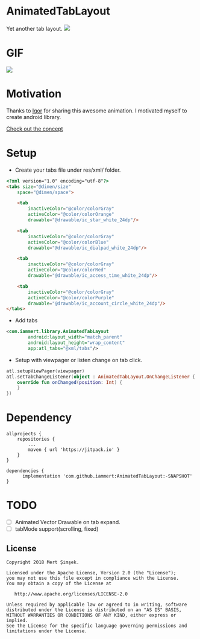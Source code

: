 # AnimatedTabLayout
Yet another tab layout.
<img src="https://raw.githubusercontent.com/iammert/AnimatedTabLayout/master/art/cover.png"/>

# GIF
<img src="https://raw.githubusercontent.com/iammert/AnimatedTabLayout/master/art/gf.gif"/>


# Motivation
Thanks to [Igor](https://dribbble.com/motionigor) for sharing this awesome animation. I motivated myself to create android library.

[Check out the concept](https://www.uplabs.com/posts/phone-app-animation-asus-zenui-6-0-concept)

# Setup
* Create your tabs file under res/xml/ folder.
```html
<?xml version="1.0" encoding="utf-8"?>
<tabs size="@dimen/size"
    space="@dimen/space">

    <tab
        inactiveColor="@color/colorGray"
        activeColor="@color/colorOrange"
        drawable="@drawable/ic_star_white_24dp"/>

    <tab
        inactiveColor="@color/colorGray"
        activeColor="@color/colorBlue"
        drawable="@drawable/ic_dialpad_white_24dp"/>

    <tab
        inactiveColor="@color/colorGray"
        activeColor="@color/colorRed"
        drawable="@drawable/ic_access_time_white_24dp"/>

    <tab
        inactiveColor="@color/colorGray"
        activeColor="@color/colorPurple"
        drawable="@drawable/ic_account_circle_white_24dp"/>
</tabs>
```

* Add tabs
```xml
<com.iammert.library.AnimatedTabLayout
        android:layout_width="match_parent"
        android:layout_height="wrap_content"
        app:atl_tabs="@xml/tabs"/>
```
* Setup with viewpager or listen change on tab click.
```kotlin
atl.setupViewPager(viewpager)
atl.setTabChangeListener(object : AnimatedTabLayout.OnChangeListener {
    override fun onChanged(position: Int) {
    }
})
```

# Dependency
```
allprojects {
    repositories {
        ...
        maven { url 'https://jitpack.io' }
    }
}

dependencies {
      implementation 'com.github.iammert:AnimatedTabLayout:-SNAPSHOT'
}
```

# TODO
- [ ] Animated Vector Drawable on tab expand.
- [ ] tabMode support(scrolling, fixed)

License
--------


    Copyright 2018 Mert Şimşek.

    Licensed under the Apache License, Version 2.0 (the "License");
    you may not use this file except in compliance with the License.
    You may obtain a copy of the License at

       http://www.apache.org/licenses/LICENSE-2.0

    Unless required by applicable law or agreed to in writing, software
    distributed under the License is distributed on an "AS IS" BASIS,
    WITHOUT WARRANTIES OR CONDITIONS OF ANY KIND, either express or implied.
    See the License for the specific language governing permissions and
    limitations under the License.







